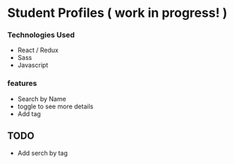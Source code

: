 # Student Profiles ( work in progress! )

### Technologies Used
* React / Redux
* Sass
* Javascript 

### features
* Search by Name
* toggle to see more details
* Add tag


## TODO
* Add serch by tag 

